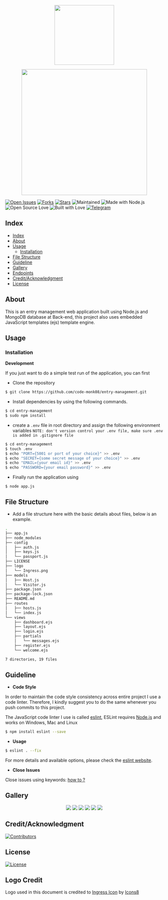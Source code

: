 
<p align="center">
  <img src="./logo/Ingress.png" width="190">
</p>

<p align="center">
<img src="./logo/title.png" width="400">
</p>

[![Open Issues](https://img.shields.io/github/issues/code-monk08/entry-management?style=for-the-badge)](https://github.com/code-monk08/entry-management/issues) [![Forks](https://img.shields.io/github/forks/code-monk08/entry-management?style=for-the-badge)](https://github.com/code-monk08/entry-management/network/members) [![Stars](https://img.shields.io/github/stars/code-monk08/entry-management?style=for-the-badge)](https://github.com/code-monk08/entry-management/stargazers) ![Maintained](https://img.shields.io/maintenance/yes/2019?style=for-the-badge&logo=github)  ![Made with Node.js](https://img.shields.io/badge/Made%20with-Nodejs-blueviolet?style=for-the-badge&logo=node)  ![Open Source Love](https://img.shields.io/badge/Open%20Source-%E2%99%A5-red?style=for-the-badge&logo=open-source-initiative)  ![Built with Love](https://img.shields.io/badge/Built%20With-%E2%99%A5-critical?style=for-the-badge&logo=ko-fi) [![Telegram](https://img.shields.io/badge/Telegram-Chat-informational?style=for-the-badge&logo=telegram)](https://telegram.me/codemonk08)


## Index

- [Index](#index)
- [About](#about)
- [Usage](#usage)
  - [Installation](#installation)
- [File Structure](#file-structure)
- [Guideline](#guideline)
- [Gallery](#gallery)
- [Endpoints](#endpoints)
- [Credit/Acknowledgment](#creditacknowledgment)
- [License](#license)

## About
This is an entry management web application built using Node.js and MongoDB database at Back-end, this project also uses embedded JavaScript templates (ejs) template engine.

## Usage

### Installation

**Development**

If you just want to do a simple test run of the application, you can  first

- Clone the repository

```bash
$ git clone https://github.com/code-monk08/entry-management.git
```
- Install dependencies by using the following commands.

```bash
$ cd entry-management
$ sudo npm install
```

- create a `.env` file in root directory and assign the following environment variables
`NOTE: don't version control your .env file, make sure .env is added in .gitignore file`
```bash
$ cd entry-management
$ touch .env
$ echo "PORT={5001 or port of your choice}" >> .env
$ echo "SECRET={some secret message of your choice}" >> .env
$ echo "EMAIL={your email id}" >> .env
$ echo "PASSWORD={your email password}" >> .env
```

- Finally run the application using

```
$ node app.js
```  

## File Structure
- Add a file structure here with the basic details about files, below is an example.

```bash
.
├── app.js
├── node_modules
├── config
│   ├── auth.js
│   ├── keys.js
│   └── passport.js
├── LICENSE
├── logo
│   └── Ingress.png
├── models
│   ├── Host.js
│   └── Visitor.js
├── package.json
├── package-lock.json
├── README.md
├── routes
│   ├── hosts.js
│   └── index.js
└── views
    ├── dashboard.ejs
    ├── layout.ejs
    ├── login.ejs
    ├── partials
    │   └── messages.ejs
    ├── register.ejs
    └── welcome.ejs

7 directories, 19 files
```


## Guideline

- __Code Style__

In order to maintain the code style consistency across entire project I use a code linter. Therefore, I kindly suggest you to do the same whenever you push commits to this project. 

The JavaScript code linter I use is called [eslint](https://eslint.org/), ESLint requires [Node.js](http://nodejs.org) and works on Windows, Mac and Linux

```bash
$ npm install eslint --save
```

- __Usage__

```bash
$ eslint . --fix
```

For more details and available options, please check the [eslint website](https://eslint.org/).

- __Close Issues__

Close issues using keywords: [how to ?](https://help.github.com/en/articles/closing-issues-using-keywords)

## Gallery

<p align="center">
  <img src="./logo/1.png">
  <img src="./logo/2.png">
  <img src="./logo/3.png">
  <img src="./logo/4.png">
  <img src="./logo/5.png">
  <img src="./logo/6.png">
</p>


## Credit/Acknowledgment
[![Contributors](https://img.shields.io/github/contributors/code-monk08/entry-management?style=for-the-badge)](https://github.com/code-monk08/entry-management/graphs/contributors)

## License
[![License](https://img.shields.io/github/license/code-monk08/entry-management?style=for-the-badge)](https://github.com/code-monk08/entry-management/blob/master/LICENSE)

## Logo Credit
Logo used in this document is credited to [Ingress Icon](https://iconscout.com/icon/ingress-1) by [Icons8](https://iconscout.com/contributors/icons8)
